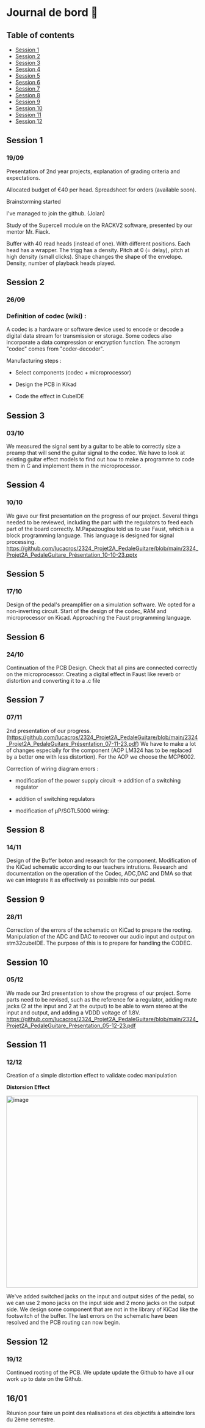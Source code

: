 # Journal de bord 📰


## Table of contents

- [Session 1](#session-1)
- [Session 2](#session-2)
- [Session 3](#session-3)
- [Session 4](#session-4)
- [Session 5](#session-5)
- [Session 6](#session-6)
- [Session 7](#session-7)
- [Session 8](#session-8)
- [Session 9](#session-9)
- [Session 10](#session-10)
- [Session 11](#session-11)
- [Session 12](#session-12)




## Session 1
### 19/09

Presentation of 2nd year projects, explanation of grading criteria and expectations.

Allocated budget of €40 per head. Spreadsheet for orders (available soon).

Brainstorming started

I've managed to join the github. (Jolan)

Study of the Supercell module on the RACKV2 software, presented by our mentor Mr. Fiack.

Buffer with 40 read heads (instead of one). With different positions. Each head has a wrapper. The trigg has a density. Pitch at 0 (= delay), pitch at high density (small clicks). Shape changes the shape of the envelope. Density, number of playback heads played.

## Session 2
### 26/09

### Definition of codec (wiki) : 

A codec is a hardware or software device used to encode or decode a digital data stream for transmission or storage. Some codecs also incorporate a data compression or encryption function.
The acronym "codec" comes from "coder-decoder".


Manufacturing steps : 

- Select components (codec + microprocessor)

- Design the PCB in Kikad

- Code the effect in CubeIDE

## Session 3
### 03/10 

We measured the signal sent by a guitar to be able to correctly size a preamp that will send the guitar signal to the codec.
We have to look at existing guitar effect models to find out how to make a programme to code them in C and implement them in the microprocessor.


## Session 4
### 10/10

We gave our first presentation on the progress of our project. 
Several things needed to be reviewed, including the part with the regulators to feed each part of the board correctly. 
M.Papazouglou told us to use Faust, which is a block programming language. This language is designed for signal processing.
https://github.com/lucacros/2324_Projet2A_PedaleGuitare/blob/main/2324_Projet2A_PedaleGuitare_Présentation_10-10-23.pptx


## Session 5
### 17/10

Design of the pedal's preamplifier on a simulation software. We opted for a non-inverting circuit. 
Start of the design of the codec, RAM and microprocessor on Kicad.
Approaching the Faust programming language.


## Session 6
### 24/10

Continuation of the PCB Design. Check that all pins are connected correctly on the microprocessor.
Creating a digital effect in Faust like reverb or distortion and converting it to a .c file

## Session 7
### 07/11

2nd presentation of our progress. (https://github.com/lucacros/2324_Projet2A_PedaleGuitare/blob/main/2324_Projet2A_PedaleGuitare_Présentation_07-11-23.pdf)
We have to make a lot of changes especially for the component (AOP LM324 has to be replaced by a better one with less distortion).
For the AOP we choose the MCP6002.

Correction of wiring diagram errors : 
- modification of the power supply circuit
-> addition of a switching regulator

- addition of switching regulators
- modification of µP/SGTL5000 wiring:

## Session 8
### 14/11
Design of the Buffer boton and research for the component. 
Modification of the KiCad schematic according to our teachers intrutions.
Research and documentation on the operation of the Codec, ADC,DAC and DMA so that we can integrate it as effectively as possible into our pedal.


## Session 9
### 28/11

Correction of the errors of the schematic on KiCad to prepare the rooting.
Manipulation of the ADC and DAC to recover our audio input and output on stm32cubeIDE. The purpose of this is to prepare for handling the CODEC.

## Session 10
### 05/12

We made our 3rd presentation to show the progress of our project. 
Some parts need to be revised, such as the reference for a regulator, adding mute jacks (2 at the input and 2 at the output) to be able to warn stereo at the input and output, and adding a VDDD voltage of 1.8V. 
https://github.com/lucacros/2324_Projet2A_PedaleGuitare/blob/main/2324_Projet2A_PedaleGuitare_Présentation_05-12-23.pdf

## Session 11
### 12/12

Creation of a simple distortion effect to validate codec manipulation

**Distorsion Effect**

<img width="502" alt="image" src="https://github.com/lucacros/2324_Projet2A_PedaleGuitare/assets/136320490/56dc9778-c453-41e7-9181-0c728028af85">

We've added switched jacks on the input and output sides of the pedal, so we can use 2 mono jacks on the input side and 2 mono jacks on the output side. 
We design some component that are not in the library of KiCad like the footswitch of the buffer.
The last errors on the schematic have been resolved and the PCB routing can now begin.


## Session 12
### 19/12

Continued rooting of the PCB.
We update update the Github to have all our work up to date on the Github.

## 16/01

Réunion pour faire un point des réalisations et des objectifs à atteindre lors du 2ème semestre.


